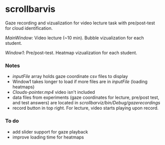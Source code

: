 # scrollbarvis

Gaze recording and vizualization for video lecture task with pre/post-test for cloud identification.

*MainWindow*: Video lecture (~10 min). Bubble vizualization for each student.

*Window1*: Pre/post-test. Heatmap vizualization for each student.

### Notes
- *inputFile* array holds gaze coordinate csv files to display
- Window1 takes longer to load if more files are in *inputFile* (loading heatmaps)
- *Clouds-pointer.mp4* video isn't included
- data files from experiments (gaze coordinates for lecture, pre/post test, and test answers) are located in *scrollbarviz/bin/Debug/gazerecordings*
- record button in top right. For lecture, video starts playing upon record.

### To do
- add slider support for gaze playback
- improve loading time for heatmaps
